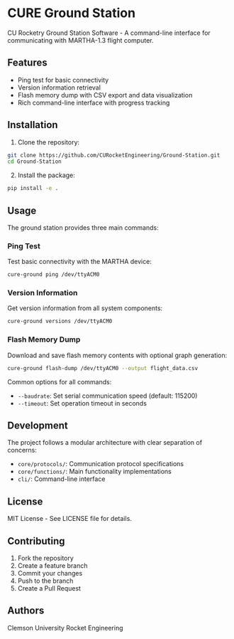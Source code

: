 # CURE Ground Station

CU Rocketry Ground Station Software - A command-line interface for communicating with MARTHA-1.3 flight computer.

## Features

- Ping test for basic connectivity
- Version information retrieval
- Flash memory dump with CSV export and data visualization
- Rich command-line interface with progress tracking

## Installation

1. Clone the repository:
```bash
git clone https://github.com/CURocketEngineering/Ground-Station.git
cd Ground-Station
```

2. Install the package:
```bash
pip install -e .
```

## Usage

The ground station provides three main commands:

### Ping Test

Test basic connectivity with the MARTHA device:
```bash
cure-ground ping /dev/ttyACM0
```

### Version Information

Get version information from all system components:
```bash
cure-ground versions /dev/ttyACM0
```

### Flash Memory Dump

Download and save flash memory contents with optional graph generation:
```bash
cure-ground flash-dump /dev/ttyACM0 --output flight_data.csv
```

Common options for all commands:
- `--baudrate`: Set serial communication speed (default: 115200)
- `--timeout`: Set operation timeout in seconds

## Development

The project follows a modular architecture with clear separation of concerns:

- `core/protocols/`: Communication protocol specifications
- `core/functions/`: Main functionality implementations
- `cli/`: Command-line interface

## License

MIT License - See LICENSE file for details.

## Contributing

1. Fork the repository
2. Create a feature branch
3. Commit your changes
4. Push to the branch
5. Create a Pull Request

## Authors

Clemson University Rocket Engineering
